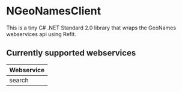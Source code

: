 # NGeoNamesClient

This is a tiny C# .NET Standard 2.0 library that wraps the GeoNames webservices api using Refit.

## Currently supported webservices

|Webservice|
|----------|
|search    |